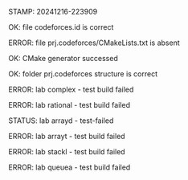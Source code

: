 STAMP: 20241216-223909
OK: file codeforces.id is correct
ERROR: file prj.codeforces/CMakeLists.txt is absent
OK: CMake generator successed
OK: folder prj.codeforces structure is correct
ERROR: lab complex - test build failed
ERROR: lab rational - test build failed
STATUS: lab arrayd - test-failed
ERROR: lab arrayt - test build failed
ERROR: lab stackl - test build failed
ERROR: lab queuea - test build failed
